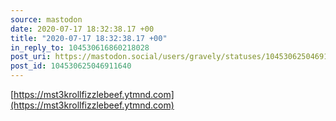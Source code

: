 ```yaml
---
source: mastodon
date: 2020-07-17 18:32:38.17 +00
title: "2020-07-17 18:32:38.17 +00"
in_reply_to: 104530616860218028
post_uri: https://mastodon.social/users/gravely/statuses/104530625046911640
post_id: 104530625046911640
---
```

[https://mst3krollfizzlebeef.ytmnd.com](https://mst3krollfizzlebeef.ytmnd.com)


